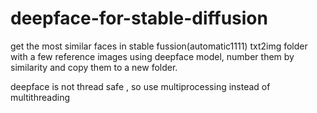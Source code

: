 # deepface-for-stable-diffusion

get the most similar faces in stable fussion(automatic1111) txt2img folder with a few reference images using deepface model, number them by similarity and copy them to a new folder.

deepface is not thread safe , so use multiprocessing instead of multithreading
